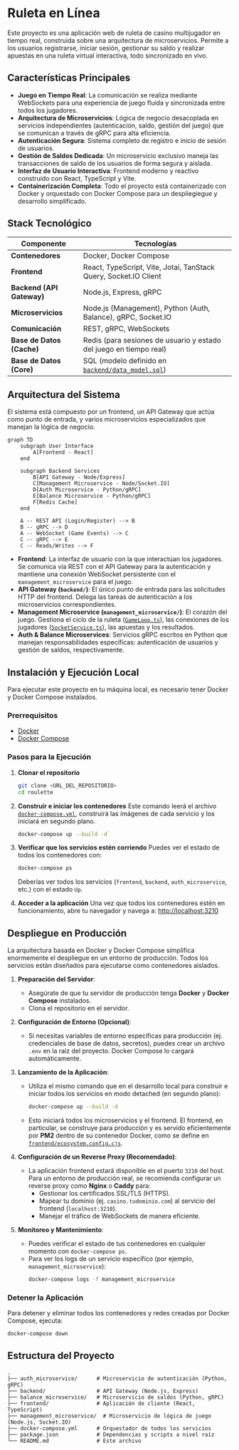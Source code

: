 # Ruleta en Línea

Este proyecto es una aplicación web de ruleta de casino multijugador en tiempo real, construida sobre una arquitectura de microservicios. Permite a los usuarios registrarse, iniciar sesión, gestionar su saldo y realizar apuestas en una ruleta virtual interactiva, todo sincronizado en vivo.

##  Características Principales

- **Juego en Tiempo Real**: La comunicación se realiza mediante WebSockets para una experiencia de juego fluida y sincronizada entre todos los jugadores.
- **Arquitectura de Microservicios**: Lógica de negocio desacoplada en servicios independientes (autenticación, saldo, gestión del juego) que se comunican a través de gRPC para alta eficiencia.
- **Autenticación Segura**: Sistema completo de registro e inicio de sesión de usuarios.
- **Gestión de Saldos Dedicada**: Un microservicio exclusivo maneja las transacciones de saldo de los usuarios de forma segura y aislada.
- **Interfaz de Usuario Interactiva**: Frontend moderno y reactivo construido con React, TypeScript y Vite.
- **Containerización Completa**: Todo el proyecto está containerizado con Docker y orquestado con Docker Compose para un despliegiegue y desarrollo simplificado.

##  Stack Tecnológico

| Componente                | Tecnologías                                                                 |
| ------------------------- | --------------------------------------------------------------------------- |
| **Contenedores**          | Docker, Docker Compose                                                      |
| **Frontend**              | React, TypeScript, Vite, Jotai, TanStack Query, Socket.IO Client            |
| **Backend (API Gateway)** | Node.js, Express, gRPC                                                      |
| **Microservicios**        | Node.js (Management), Python (Auth, Balance), gRPC, Socket.IO               |
| **Comunicación**          | REST, gRPC, WebSockets                                                      |
| **Base de Datos (Cache)** | Redis (para sesiones de usuario y estado del juego en tiempo real)          |
| **Base de Datos (Core)**  | SQL (modelo definido en [`backend/data_model.sql`](backend/data_model.sql)) |

##  Arquitectura del Sistema

El sistema está compuesto por un frontend, un API Gateway que actúa como punto de entrada, y varios microservicios especializados que manejan la lógica de negocio.

```mermaid
graph TD
    subgraph User Interface
        A[Frontend - React]
    end

    subgraph Backend Services
        B[API Gateway - Node/Express]
        C[Management Microservice - Node/Socket.IO]
        D[Auth Microservice - Python/gRPC]
        E[Balance Microservice - Python/gRPC]
        F[Redis Cache]
    end

    A -- REST API (Login/Register) --> B
    B -- gRPC --> D
    A -- WebSocket (Game Events) --> C
    C -- gRPC --> E
    C -- Reads/Writes --> F
```

- **Frontend**: La interfaz de usuario con la que interactúan los jugadores. Se comunica vía REST con el API Gateway para la autenticación y mantiene una conexión WebSocket persistente con el `management_microservice` para el juego.
- **API Gateway (`backend/`)**: El único punto de entrada para las solicitudes HTTP del frontend. Delega las tareas de autenticación a los microservicios correspondientes.
- **Management Microservice (`management_microservice/`)**: El corazón del juego. Gestiona el ciclo de la ruleta ([`GameLoop.ts`](management_microservice/GameLoop.ts)), las conexiones de los jugadores ([`SocketService.ts`](management_microservice/services/SocketService.ts)), las apuestas y los resultados.
- **Auth & Balance Microservices**: Servicios gRPC escritos en Python que manejan responsabilidades específicas: autenticación de usuarios y gestión de saldos, respectivamente.

##  Instalación y Ejecución Local

Para ejecutar este proyecto en tu máquina local, es necesario tener Docker y Docker Compose instalados.

### Prerrequisitos

- [Docker](https://www.docker.com/get-started)
- [Docker Compose](https://docs.docker.com/compose/install/)

### Pasos para la Ejecución

1.  **Clonar el repositorio**

    ```bash
    git clone <URL_DEL_REPOSITORIO>
    cd roulette
    ```

2.  **Construir e iniciar los contenedores**
    Este comando leerá el archivo [`docker-compose.yml`](docker-compose.yml), construirá las imágenes de cada servicio y los iniciará en segundo plano.

    ```bash
    docker-compose up --build -d
    ```

3.  **Verificar que los servicios estén corriendo**
    Puedes ver el estado de todos los contenedores con:

    ```bash
    docker-compose ps
    ```

    Deberías ver todos los servicios (`frontend`, `backend`, `auth_microservice`, etc.) con el estado `Up`.

4.  **Acceder a la aplicación**
    Una vez que todos los contenedores estén en funcionamiento, abre tu navegador y navega a:
    [http://localhost:3210](http://localhost:3210)

##  Despliegue en Producción

La arquitectura basada en Docker y Docker Compose simplifica enormemente el despliegue en un entorno de producción. Todos los servicios están diseñados para ejecutarse como contenedores aislados.

1.  **Preparación del Servidor**:

    - Asegúrate de que tu servidor de producción tenga **Docker** y **Docker Compose** instalados.
    - Clona el repositorio en el servidor.

2.  **Configuración de Entorno (Opcional)**:

    - Si necesitas variables de entorno específicas para producción (ej. credenciales de base de datos, secretos), puedes crear un archivo `.env` en la raíz del proyecto. Docker Compose lo cargará automáticamente.

3.  **Lanzamiento de la Aplicación**:

    - Utiliza el mismo comando que en el desarrollo local para construir e iniciar todos los servicios en modo detached (en segundo plano):
      ```bash
      docker-compose up --build -d
      ```
    - Esto iniciará todos los microservicios y el frontend. El frontend, en particular, se construye para producción y es servido eficientemente por **PM2** dentro de su contenedor Docker, como se define en [`frontend/ecosystem.config.cjs`](frontend/ecosystem.config.cjs).

4.  **Configuración de un Reverse Proxy (Recomendado)**:

    - La aplicación frontend estará disponible en el puerto `3210` del host. Para un entorno de producción real, se recomienda configurar un reverse proxy como **Nginx** o **Caddy** para:
      - Gestionar los certificados SSL/TLS (HTTPS).
      - Mapear tu dominio (ej. `casino.tudominio.com`) al servicio del frontend (`localhost:3210`).
      - Manejar el tráfico de WebSockets de manera eficiente.

5.  **Monitoreo y Mantenimiento**:
    - Puedes verificar el estado de tus contenedores en cualquier momento con `docker-compose ps`.
    - Para ver los logs de un servicio específico (por ejemplo, `management_microservice`):
      ```bash
      docker-compose logs -f management_microservice
      ```

### Detener la Aplicación

Para detener y eliminar todos los contenedores y redes creadas por Docker Compose, ejecuta:

```bash
docker-compose down
```

##  Estructura del Proyecto

```
.
├── auth_microservice/      # Microservicio de autenticación (Python, gRPC)
├── backend/                # API Gateway (Node.js, Express)
├── balance_microservice/   # Microservicio de saldos (Python, gRPC)
├── frontend/               # Aplicación de cliente (React, TypeScript)
├── management_microservice/  # Microservicio de lógica de juego (Node.js, Socket.IO)
├── docker-compose.yml      # Orquestador de todos los servicios
├── package.json            # Dependencias y scripts a nivel raíz
└── README.md               # Este archivo
```